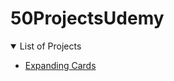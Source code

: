 # 50ProjectsUdemy

<details open="open">
  <summary>List of Projects</summary>
  <ul>
    <li>
      <a href="/1_expanding_cards/">Expanding Cards</a>
    </li>
 </ul>
</details>
